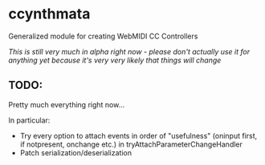 # ccynthmata
 Generalized module for creating WebMIDI CC Controllers

 *This is still very much in alpha right now - please don't actually use it for anything yet because it's very very likely that things will change*

## TODO:
Pretty much everything right now...

In particular:
* Try every option to attach events in order of "usefulness" (oninput first, if notpresent, onchange etc.) in tryAttachParameterChangeHandler
* Patch serialization/deserialization

